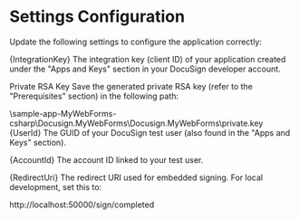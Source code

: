 # Settings Configuration

Update the following settings to configure the application correctly:

{IntegrationKey}
The integration key (client ID) of your application created under the "Apps and Keys" section in your DocuSign developer account.

Private RSA Key
Save the generated private RSA key (refer to the "Prerequisites" section) in the following path:

\sample-app-MyWebForms-csharp\Docusign.MyWebForms\Docusign.MyWebForms\private.key
{UserId}
The GUID of your DocuSign test user (also found in the "Apps and Keys" section).

{AccountId}
The account ID linked to your test user.

{RedirectUri}
The redirect URI used for embedded signing.
For local development, set this to:

http://localhost:50000/sign/completed
